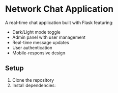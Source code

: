# Network Chat Application

A real-time chat application built with Flask featuring:

- Dark/Light mode toggle
- Admin panel with user management
- Real-time message updates
- User authentication
- Mobile-responsive design

## Setup

1. Clone the repository
2. Install dependencies: